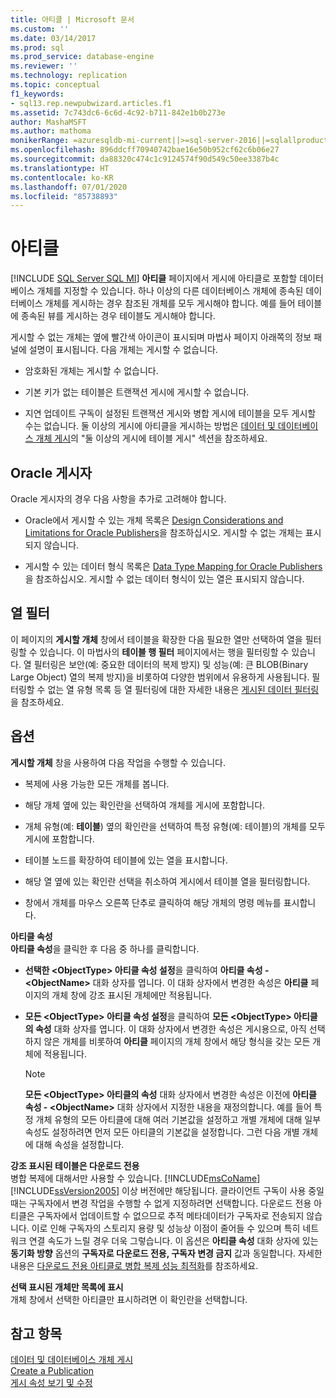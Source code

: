 ```yaml
---
title: 아티클 | Microsoft 문서
ms.custom: ''
ms.date: 03/14/2017
ms.prod: sql
ms.prod_service: database-engine
ms.reviewer: ''
ms.technology: replication
ms.topic: conceptual
f1_keywords:
- sql13.rep.newpubwizard.articles.f1
ms.assetid: 7c743dc6-6c6d-4c92-b711-842e1b0b273e
author: MashaMSFT
ms.author: mathoma
monikerRange: =azuresqldb-mi-current||>=sql-server-2016||=sqlallproducts-allversions
ms.openlocfilehash: 896ddcff70940742bae16e50b952cf62c6b06e27
ms.sourcegitcommit: da88320c474c1c9124574f90d549c50ee3387b4c
ms.translationtype: HT
ms.contentlocale: ko-KR
ms.lasthandoff: 07/01/2020
ms.locfileid: "85738893"
---
```

# <a name="articles"></a>아티클
[!INCLUDE [SQL Server SQL MI](../../includes/applies-to-version/sql-asdbmi.md)]
  **아티클** 페이지에서 게시에 아티클로 포함할 데이터베이스 개체를 지정할 수 있습니다. 하나 이상의 다른 데이터베이스 개체에 종속된 데이터베이스 개체를 게시하는 경우 참조된 개체를 모두 게시해야 합니다. 예를 들어 테이블에 종속된 뷰를 게시하는 경우 테이블도 게시해야 합니다.  
  
 게시할 수 없는 개체는 옆에 빨간색 아이콘이 표시되며 마법사 페이지 아래쪽의 정보 패널에 설명이 표시됩니다. 다음 개체는 게시할 수 없습니다.  
  
-   암호화된 개체는 게시할 수 없습니다.  
  
-   기본 키가 없는 테이블은 트랜잭션 게시에 게시할 수 없습니다.  
  
-   지연 업데이트 구독이 설정된 트랜잭션 게시와 병합 게시에 테이블을 모두 게시할 수는 없습니다. 둘 이상의 게시에 아티클을 게시하는 방법은 [데이터 및 데이터베이스 개체 게시](../../relational-databases/replication/publish/publish-data-and-database-objects.md)의 "둘 이상의 게시에 테이블 게시" 섹션을 참조하세요.  
  
## <a name="oracle-publishers"></a>Oracle 게시자  
 Oracle 게시자의 경우 다음 사항을 추가로 고려해야 합니다.  
  
-   Oracle에서 게시할 수 있는 개체 목록은 [Design Considerations and Limitations for Oracle Publishers](../../relational-databases/replication/non-sql/design-considerations-and-limitations-for-oracle-publishers.md)을 참조하십시오. 게시할 수 없는 개체는 표시되지 않습니다.  
  
-   게시할 수 있는 데이터 형식 목록은 [Data Type Mapping for Oracle Publishers](../../relational-databases/replication/non-sql/data-type-mapping-for-oracle-publishers.md)을 참조하십시오. 게시할 수 없는 데이터 형식이 있는 열은 표시되지 않습니다.  
  
## <a name="column-filters"></a>열 필터  
 이 페이지의 **게시할 개체** 창에서 테이블을 확장한 다음 필요한 열만 선택하여 열을 필터링할 수 있습니다. 이 마법사의 **테이블 행 필터** 페이지에서는 행을 필터링할 수 있습니다. 열 필터링은 보안(예: 중요한 데이터의 복제 방지) 및 성능(예: 큰 BLOB(Binary Large Object) 열의 복제 방지)을 비롯하여 다양한 범위에서 유용하게 사용됩니다. 필터링할 수 없는 열 유형 목록 등 열 필터링에 대한 자세한 내용은 [게시된 데이터 필터링](../../relational-databases/replication/publish/filter-published-data.md)을 참조하세요.  
  
## <a name="options"></a>옵션  
 **게시할 개체** 창을 사용하여 다음 작업을 수행할 수 있습니다.  
  
-   복제에 사용 가능한 모든 개체를 봅니다.  
  
-   해당 개체 옆에 있는 확인란을 선택하여 개체를 게시에 포함합니다.  
  
-   개체 유형(예: **테이블**) 옆의 확인란을 선택하여 특정 유형(예: 테이블)의 개체를 모두 게시에 포함합니다.  
  
-   테이블 노드를 확장하여 테이블에 있는 열을 표시합니다.  
  
-   해당 열 옆에 있는 확인란 선택을 취소하여 게시에서 테이블 열을 필터링합니다.  
  
-   창에서 개체를 마우스 오른쪽 단추로 클릭하여 해당 개체의 명령 메뉴를 표시합니다.  
  
 **아티클 속성**  
 **아티클 속성**을 클릭한 후 다음 중 하나를 클릭합니다.  
  
-   **선택한 \<ObjectType> 아티클 속성 설정**을 클릭하여 **아티클 속성 - \<ObjectName>** 대화 상자를 엽니다. 이 대화 상자에서 변경한 속성은 **아티클** 페이지의 개체 창에 강조 표시된 개체에만 적용됩니다.  
  
-   **모든 \<ObjectType> 아티클 속성 설정**을 클릭하여 **모든 \<ObjectType> 아티클의 속성** 대화 상자를 엽니다. 이 대화 상자에서 변경한 속성은 게시용으로, 아직 선택하지 않은 개체를 비롯하여 **아티클** 페이지의 개체 창에서 해당 형식을 갖는 모든 개체에 적용됩니다.  
  
    > [!NOTE]  
    >  **모든 \<ObjectType> 아티클의 속성** 대화 상자에서 변경한 속성은 이전에 **아티클 속성 - \<ObjectName>** 대화 상자에서 지정한 내용을 재정의합니다. 예를 들어 특정 개체 유형의 모든 아티클에 대해 여러 기본값을 설정하고 개별 개체에 대해 일부 속성도 설정하려면 먼저 모든 아티클의 기본값을 설정합니다. 그런 다음 개별 개체에 대해 속성을 설정합니다.  
  
 **강조 표시된 테이블은 다운로드 전용**  
 병합 복제에 대해서만 사용할 수 있습니다. [!INCLUDE[msCoName](../../includes/msconame-md.md)] [!INCLUDE[ssVersion2005](../../includes/ssversion2005-md.md)] 이상 버전에만 해당됩니다. 클라이언트 구독이 사용 중일 때는 구독자에서 변경 작업을 수행할 수 없게 지정하려면 선택합니다. 다운로드 전용 아티클은 구독자에서 업데이트할 수 없으므로 추적 메타데이터가 구독자로 전송되지 않습니다. 이로 인해 구독자의 스토리지 용량 및 성능상 이점이 줄어들 수 있으며 특히 네트워크 연결 속도가 느릴 경우 더욱 그렇습니다. 이 옵션은 **아티클 속성** 대화 상자에 있는 **동기화 방향** 옵션의 **구독자로 다운로드 전용, 구독자 변경 금지** 값과 동일합니다. 자세한 내용은 [다운로드 전용 아티클로 병합 복제 성능 최적화](../../relational-databases/replication/merge/optimize-merge-replication-performance-with-download-only-articles.md)를 참조하세요.  
  
 **선택 표시된 개체만 목록에 표시**  
 개체 창에서 선택한 아티클만 표시하려면 이 확인란을 선택합니다.  
  
## <a name="see-also"></a>참고 항목  
 [데이터 및 데이터베이스 개체 게시](../../relational-databases/replication/publish/publish-data-and-database-objects.md)   
 [Create a Publication](../../relational-databases/replication/publish/create-a-publication.md)   
 [게시 속성 보기 및 수정](../../relational-databases/replication/publish/view-and-modify-publication-properties.md)  
  
  
